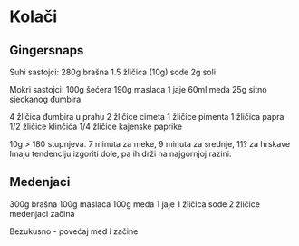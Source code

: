 # Kolači

## Gingersnaps

Suhi sastojci:
280g brašna
1.5 žličica (10g) sode
2g soli

Mokri sastojci:
100g šećera
190g maslaca
1 jaje
60ml meda
25g sitno sjeckanog đumbira

4 žličica đumbira u prahu
2 žličice cimeta
1 žličice pimenta
1 žličica papra
1/2 žličice klinčića
1/4 žličice kajenske paprike

10g > 180 stupnjeva. 7 minuta za meke, 9 minuta za srednje, 11? za hrskave
Imaju tendenciju izgoriti dole, pa ih drži na najgornjoj razini.

## Medenjaci

300g brašna
100g maslaca
100g meda
1 jaje
1 žličica sode
2 žličice medenjaci začina

Bezukusno - povećaj med i začine
